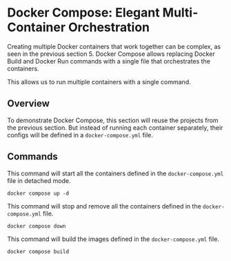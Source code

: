 # Docker Compose: Elegant Multi-Container Orchestration

Creating multiple Docker containers that work together can be complex, as seen in the previous section 5.
Docker Compose allows replacing Docker Build and Docker Run commands with a single file that orchestrates the containers.

This allows us to run multiple containers with a single command.

## Overview

To demonstrate Docker Compose, this section will reuse the projects from the previous section. But instead of running each container separately, their configs will be defined in a `docker-compose.yml` file.

## Commands

This command will start all the containers defined in the `docker-compose.yml` file in detached mode.

```shell
docker compose up -d
```

This command will stop and remove all the containers defined in the `docker-compose.yml` file.

```shell
docker compose down
```

This command will build the images defined in the `docker-compose.yml` file.

```shell
docker compose build
```
